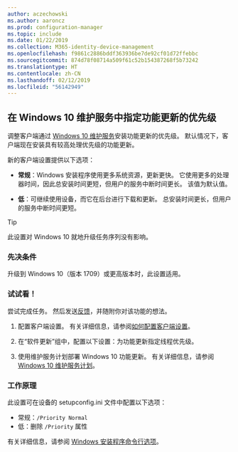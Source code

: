 ```yaml
---
author: aczechowski
ms.author: aaroncz
ms.prod: configuration-manager
ms.topic: include
ms.date: 01/22/2019
ms.collection: M365-identity-device-management
ms.openlocfilehash: f9861c2886bddf363936be7de92cf01d72ffebbc
ms.sourcegitcommit: 874d78f08714a509f61c52b154387268f5b73242
ms.translationtype: HT
ms.contentlocale: zh-CN
ms.lasthandoff: 02/12/2019
ms.locfileid: "56142949"
---
```

## <a name="bkmk_neo"></a>在 Windows 10 维护服务中指定功能更新的优先级
<!--3734525-->

调整客户端通过 [Windows 10 维护服务](/sccm/osd/deploy-use/manage-windows-as-a-service)安装功能更新的优先级。 默认情况下，客户端现在安装具有较高处理优先级的功能更新。 

新的客户端设置提供以下选项： 

- **常规**：Windows 安装程序使用更多系统资源，更新更快。 它使用更多的处理器时间，因此总安装时间更短，但用户的服务中断时间更长。 该值为默认值。  

- **低**：可继续使用设备，而它在后台进行下载和更新。 总安装时间更长，但用户的服务中断时间更短。  

<!-- - **Not configured**: Configuration Manager doesn't make changes to the thread priority property in the setupconfig.ini configuration file.   -->


> [!Tip]  
> 此设置对 Windows 10 就地升级任务序列没有影响。  


### <a name="prerequisites"></a>先决条件

升级到 Windows 10（版本 1709）或更高版本时，此设置适用。  


### <a name="try-it-out"></a>试试看！

尝试完成任务。 然后发送[反馈](/sccm/core/understand/find-help#product-feedback)，并随附你对该功能的想法。

1. 配置客户端设置。 有关详细信息，请参阅[如何配置客户端设置](/sccm/core/clients/deploy/configure-client-settings)。  

2. 在“软件更新”组中，配置以下设置：为功能更新指定线程优先级。  

3. 使用维护服务计划部署 Windows 10 功能更新。 有关详细信息，请参阅 [Windows 10 维护服务计划](/sccm/osd/deploy-use/manage-windows-as-a-service#BKMK_ServicingPlan)。  


### <a name="how-it-works"></a>工作原理

此设置可在设备的 setupconfig.ini 文件中配置以下选项：

- 常规：`/Priority Normal`
- 低：删除 `/Priority` 属性

有关详细信息，请参阅 [Windows 安装程序命令行选项](https://docs.microsoft.com/windows-hardware/manufacture/desktop/windows-setup-command-line-options)。

